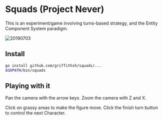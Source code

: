 # Squads (Project Never)

This is an experiment/game involving turns-based strategy, and the Entity
Component System paradigm.

![20190703](https://user-images.githubusercontent.com/11085049/60550504-8d591d80-9d6b-11e9-9c16-31f79e2f18c4.png "Squads")

## Install

```bash
go install github.com/griffithsh/squads/...
$GOPATH/bin/squads
```

## Playing with it

Pan the camera with the arrow keys. Zoom the camera with Z and X.

Click on grassy areas to make the figure move. Click the finish turn button to control the next Character.

